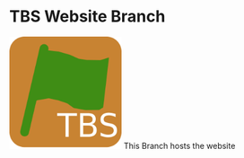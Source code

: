 <h1>TBS Website Branch</h1>
<img src="tbsmdlogo.png" alt="tbsmdlogoERROR" width="200" height="200">
This Branch hosts the website
